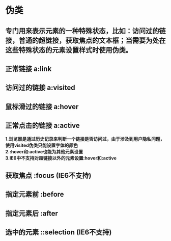 # 伪类
## 专门用来表示元素的一种特殊状态，比如：访问过的链接，普通的超链接，获取焦点的文本框；当需要为处在这些特殊状态的元素设置样式时使用伪类。
## 正常链接  a:link
## 访问过的链接 a:visited
## 鼠标滑过的链接 a:hover
## 正常点击的链接 a:active
**1.浏览器是通过历史记录来判断一个链接是否访问过，由于涉及到用户隐私问题，使用visited伪类只能设置字体的颜色** <br/>
**2.:hover和:active也能为其他元素设置** <br/>
**3.IE6中不支持对超链接以外的元素设置:hover和:active**
## 获取焦点 :focus (IE6不支持)
## 指定元素前 :before
## 指定元素后 :after
## 选中的元素 ::selection (IE6不支持)
